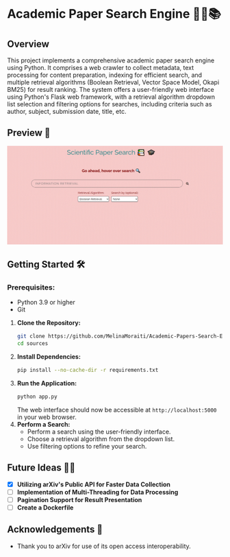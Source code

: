 # Academic Paper Search Engine 👨‍🔬📚

## Overview

This project implements a comprehensive academic paper search engine using Python. It comprises a web crawler to collect metadata, text processing for content preparation, indexing for efficient search, and multiple retrieval algorithms (Boolean Retrieval, Vector Space Model, Okapi BM25) for result ranking. The system offers a user-friendly web interface using  Python's Flask web framework, with a retrieval algorithm dropdown list selection and filtering options for searches, including criteria such as author, subject, submission date, title, etc.

## Preview 🎥
![Search Engine Preview](/app%20screenshots/SearchEngineUsage.gif)

## Getting Started 🛠️

### Prerequisites:
- Python 3.9 or higher
- Git

1. **Clone the Repository:**
     ```bash
     git clone https://github.com/MelinaMoraiti/Academic-Papers-Search-Engine.git
     cd sources
     ```
2. **Install Dependencies:**
     ```bash
     pip install --no-cache-dir -r requirements.txt
     ```
3. **Run the Application:**
     ```bash
     python app.py
     ```
     The web interface should now be accessible at `http://localhost:5000` in your web browser.
4. **Perform a Search:**
   -  Perform a search using the user-friendly interface.
   -  Choose a retrieval algorithm from the dropdown list.
   -  Use filtering options to refine your search.

## Future Ideas 🔮💡

- [x] **Utilizing arXiv's Public API for Faster Data Collection**
- [ ] **Implementation of Multi-Threading for Data Processing**
- [ ] **Pagination Support for Result Presentation**
- [ ] **Create a Dockerfile**

## Acknowledgements 🙏

- Thank you to arXiv for use of its open access interoperability.
